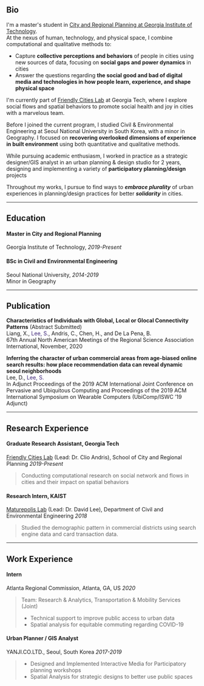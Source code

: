 ## Bio

I'm a master's student in [City and Regional Planning at Georgia Institute of Technology](https://planning.gatech.edu/).   
At the nexus of human, technology, and physical space, I combine computational and qualitative methods to:   
- Capture **collective perceptions and behaviors** of people in cities using new sources of data, focusing on **social gaps and power dynamics** in cities     
- Answer the questions regarding **the social good and bad of digital media and technologies in how people learn, experience, and shape physical space**   

I'm currently part of [Friendly Cities Lab](http://friendlycities.gatech.edu/) at Georgia Tech, where I explore social flows and spatial behaviors to promote social health and joy in cities with a marvelous team.   

Before I joined the current program, I studied Civil & Environmental Engineering at Seoul National University in South Korea, with a minor in Geography. I focused on **recovering overlooked dimensions of experience in built environment** using both quantitative and qualitative methods.   

While pursuing academic enthusiasm, I worked in practice as a strategic designer/GIS analyst in an urban planning & design studio for 2 years, designing and implementing a variety of **participatory planning/design** projects    

Throughout my works, I pursue to find ways to **_embrace plurality_** of urban experiences in planning/design practices for better **_solidarity_** in cities.   

---

## Education

#### Master in City and Regional Planning
Georgia Institute of Technology, _2019-Present_   
#### BSc in Civil and Environmental Engineering
Seoul National University, _2014-2019_  
Minor in Geography


---

## Publication 
**Characteristics of Individuals with Global, Local or Glocal Connectivity Patterns** (Abstract Submitted)  
Liang, X., <span style="color:#3d2478">Lee, S.</span>, Andris, C., Chen, H., and De La Pena, B.  
67th Annual North American Meetings of the Regional Science Association International, November, 2020    

**Inferring the character of urban commercial areas from age-biased online search results: how place recommendation data can reveal dynamic seoul neighborhoods**  
Lee, D., <span style="color:#3d2478">Lee, S.</span>    
In Adjunct Proceedings of the 2019 ACM International Joint Conference on Pervasive and Ubiquitous Computing and Proceedings of the 2019 ACM International Symposium on Wearable Computers (UbiComp/ISWC ’19 Adjunct)



---

## Research Experience

####  Graduate Research Assistant, Georgia Tech  
[Friendly Cities Lab](http://friendlycities.gatech.edu/) (Lead: Dr. Clio Andris), School of City and Regional Planning _2019-Present_   
> Conducting computational research on social network and flows in cities and their impact on spatial behaviors  

#### Research Intern, KAIST
[Maturepolis Lab](https://maturepolis.com/) (Lead: Dr. David Lee), Department of Civil and Environmental Engineering _2018_ 
> Studied the demographic pattern in commercial districts using search engine data and card transaction data. 

---

## Work Experience 

#### Intern
Atlanta Regional Commission, Atlanta, GA, US _2020_
> Team: Research & Analytics, Transportation & Mobility Services (Joint)
> - Technical support to improve public access to urban data
> - Spatial analysis for equitable commuting regarding COVID-19  

#### Urban Planner / GIS Analyst
YANJI.CO.LTD., Seoul, South Korea _2017-2019_
> - Designed and Implemented Interactive Media for Participatory planning workshops   
> - Spatial Analysis for strategic designs to better use public spaces  

